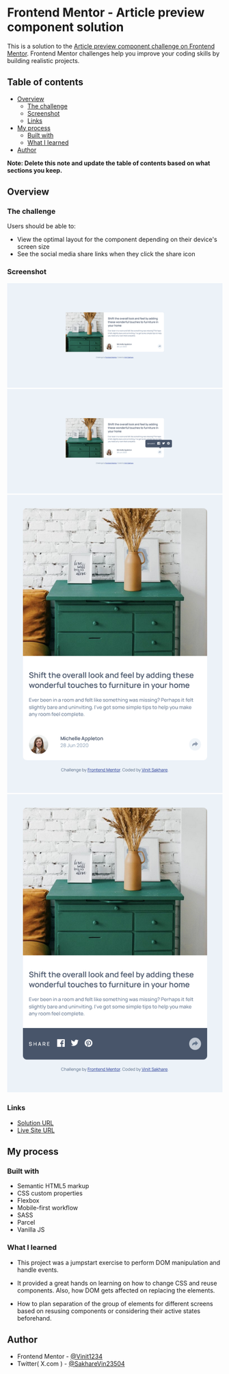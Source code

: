 # Frontend Mentor - Article preview component solution

This is a solution to the [Article preview component challenge on Frontend Mentor](https://www.frontendmentor.io/challenges/article-preview-component-dYBN_pYFT). Frontend Mentor challenges help you improve your coding skills by building realistic projects. 

## Table of contents

- [Overview](#overview)
  - [The challenge](#the-challenge)
  - [Screenshot](#screenshot)
  - [Links](#links)
- [My process](#my-process)
  - [Built with](#built-with)
  - [What I learned](#what-i-learned)
- [Author](#author)

**Note: Delete this note and update the table of contents based on what sections you keep.**

## Overview

### The challenge

Users should be able to:

- View the optimal layout for the component depending on their device's screen size
- See the social media share links when they click the share icon

### Screenshot

![](./screenshots/desktop-screenshot.png)
![](./screenshots/desktop-active-screenshot.png)
![](./screenshots/mobile-screenshot.png)
![](./screenshots/mobile-active-screenshot.png)


### Links

- [Solution URL](https://github.com/Vinit1234/FrontEndMentorProjects/tree/develop/9-article-preview-component-master)
- [Live Site URL](https://vinit1234.github.io/FrontEndMentorProjects/9-article-preview-component-master/index.html)

## My process

### Built with

- Semantic HTML5 markup
- CSS custom properties
- Flexbox
- Mobile-first workflow
- SASS
- Parcel
- Vanilla JS

### What I learned

- This project was a jumpstart exercise to perform DOM manipulation and handle events.

- It provided a great hands on learning on how to change CSS and reuse components. Also, how DOM gets affected on replacing the elements. 

- How to plan separation of the group of elements for different screens based on resusing components or considering their active states beforehand.


## Author

- Frontend Mentor - [@Vinit1234](https://www.frontendmentor.io/profile/Vinit1234)
- Twitter( X.com ) - [@SakhareVin23504
](https://x.com/SakhareVin23504)

